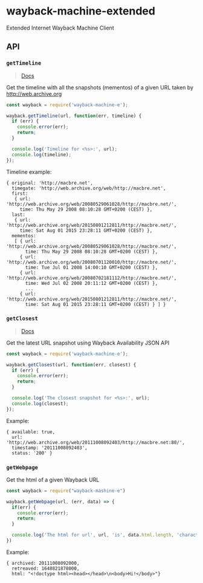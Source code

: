 # wayback-machine-extended

Extended Internet Wayback Machine Client

## API

### `getTimeline`

> [Docs](http://ws-dl.blogspot.fr/2013/07/2013-07-15-wayback-machine-upgrades.html)

Get the timeline with all the snapshots (mementos) of a given URL taken by http://web.archive.org

```js
const wayback = require('wayback-machine-e');

wayback.getTimeline(url, function(err, timeline) {
  if (err) {
    console.error(err);
    return;
  }

  console.log('Timeline for <%s>:', url);
  console.log(timeline);
});
```

Timeline example:

```
{ original: 'http://macbre.net',
  timegate: 'http://web.archive.org/web/http://macbre.net',
  first: 
   { url: 'http://web.archive.org/web/20080529061028/http://macbre.net/',
     time: Thu May 29 2008 08:10:28 GMT+0200 (CEST) },
  last: 
   { url: 'http://web.archive.org/web/20150801212811/http://macbre.net/',
     time: Sat Aug 01 2015 23:28:11 GMT+0200 (CEST) },
  mementos: 
   [ { url: 'http://web.archive.org/web/20080529061028/http://macbre.net/',
       time: Thu May 29 2008 08:10:28 GMT+0200 (CEST) },
     { url: 'http://web.archive.org/web/20080701120010/http://macbre.net/',
       time: Tue Jul 01 2008 14:00:10 GMT+0200 (CEST) },
     { url: 'http://web.archive.org/web/20080702181112/http://macbre.net/',
       time: Wed Jul 02 2008 20:11:12 GMT+0200 (CEST) },
       ...
     { url: 'http://web.archive.org/web/20150801212811/http://macbre.net/',
       time: Sat Aug 01 2015 23:28:11 GMT+0200 (CEST) } ] }
```

### `getClosest`

> [Docs](https://archive.org/help/wayback_api.php)

Get the latest URL snapshot using Wayback Availability JSON API

```js
const wayback = require('wayback-machine-e');

wayback.getClosest(url, function(err, closest) {
  if (err) {
    console.error(err);
    return;
  }

  console.log('The closest snapshot for <%s>:', url);
  console.log(closest);
});
```

Example:

```
{ available: true,
  url: 'http://web.archive.org/web/20111008092403/http://macbre.net:80/',
  timestamp: '20111008092403',
  status: '200' }
```

### `getWebpage`

Get the html of a given Wayback URL

```js
const wayback = require("wayback-mashine-e")

wayback.getWebpage(url, (err, data) => {
  if(err) {
  	console.error(err);
  	return;
  }

  console.log('The html for url', url, 'is', data.html.length, 'characters long')
})
```

Example:

```
{ archived: 20111008092000,
  retreaved: 1648821878000,
  html: "<!doctype html><head></head>\n<body>Hi!</body>"}
```
